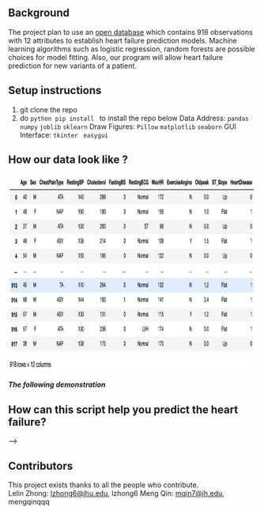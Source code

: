 ## Background
The project plan to use an [open database](https://www.kaggle.com/fedesoriano/heart-failure-prediction) which contains 918 observations with 12 attributes to establish heart failure prediction models. 
Machine learning algorithms such as logistic regression, random forests are possible choices for model fitting. Also, our program will allow heart failure prediction for new variants of a patient.

## Setup instructions
1) git clone the repo
2) do ```python pip install ``` to install the repo below
   Data Address:  ```pandas```  ```numpy```  ```joblib``` ```sklearn```
   Draw Figures:  ```Pillow``` ```matplotlib``` ```seaborn```
   GUI Interface: ```tkinter``` ``` easygui``` 

## How our data look like ?

<img width="800" height="400" src=https://github.com/lelinz174125/SC_final_project/blob/f56c61355279b259daaa18fd1e766cd7bdaf0d24/Figure/data.png>



***The following demonstration***



## How can this script help you predict the heart failure?






<!-- 
After running, you can get the answer picture named as 'yarn_5_solved.png', which looks like   


<img width="375" height="450" src=https://github.com/lelinz174125/Lazor_Project/blob/main/IMG/yarn_5_solved.png>   


And for 'mad_1', the answer looks like:    


<img width="375" height="375" src=https://github.com/lelinz174125/Lazor_Project/blob/main/IMG/mad_1_solved.png>   -->
   -->


## Contributors
This project exists thanks to all the people who contribute.  
Lelin Zhong: lzhong6@jhu.edu, lzhong6
Meng Qin: mqin7@jh.edu, mengqinqqq